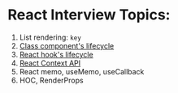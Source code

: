 # React Interview Topics:

1. List rendering: ```key```
1. [Class component's lifecycle](https://projects.wojtekmaj.pl/react-lifecycle-methods-diagram/)
2. [React hook's lifecycle](https://wavez.github.io/react-hooks-lifecycle/)
3. [React Context API](https://reactjs.org/docs/context.html)
4. React memo, useMemo, useCallback
5. HOC, RenderProps

